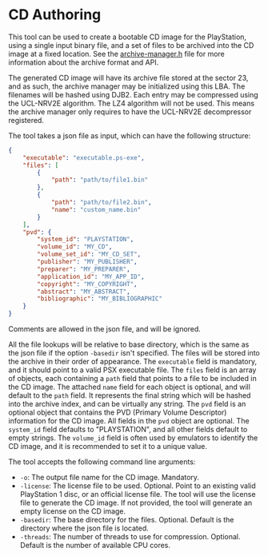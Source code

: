 # CD Authoring

This tool can be used to create a bootable CD image for the PlayStation, using a single input binary file, and a set of files to be archived into the CD image at a fixed location. See the [archive-manager.h](src/mips/psyqo-paths/archive-manager.h) file for more information about the archive format and API.

The generated CD image will have its archive file stored at the sector 23, and as such, the archive manager may be initialized using this LBA. The filenames will be hashed using DJB2. Each entry may be compressed using the UCL-NRV2E algorithm. The LZ4 algorithm will not be used. This means the archive manager only requires to have the UCL-NRV2E decompressor registered.

The tool takes a json file as input, which can have the following structure:

```json
{
    "executable": "executable.ps-exe",
    "files": [
        {
            "path": "path/to/file1.bin"
        },
        {
            "path": "path/to/file2.bin",
            "name": "custom_name.bin"
        }
    ],
    "pvd": {
        "system_id": "PLAYSTATION",
        "volume_id": "MY_CD",
        "volume_set_id": "MY_CD_SET",
        "publisher": "MY_PUBLISHER",
        "preparer": "MY_PREPARER",
        "application_id": "MY_APP_ID",
        "copyright": "MY_COPYRIGHT",
        "abstract": "MY_ABSTRACT",
        "bibliographic": "MY_BIBLIOGRAPHIC"
    }
}
```

Comments are allowed in the json file, and will be ignored.

All the file lookups will be relative to base directory, which is the same as the json file if the option `-basedir` isn't specified. The files will be stored into the archive in their order of appearance. The `executable` field is mandatory, and it should point to a valid PSX executable file. The `files` field is an array of objects, each containing a `path` field that points to a file to be included in the CD image. The attached `name` field for each object is optional, and will default to the `path` field. It represents the final string which will be hashed into the archive index, and can be virtually any string. The `pvd` field is an optional object that contains the PVD (Primary Volume Descriptor) information for the CD image. All fields in the `pvd` object are optional. The `system_id` field defaults to "PLAYSTATION", and all other fields default to empty strings. The `volume_id` field is often used by emulators to identify the CD image, and it is recommended to set it to a unique value.

The tool accepts the following command line arguments:

- `-o`: The output file name for the CD image. Mandatory.
- `-license`: The license file to be used. Optional. Point to an existing valid PlayStation 1 disc, or an official license file. The tool will use the license file to generate the CD image. If not provided, the tool will generate an empty license on the CD image.
- `-basedir`: The base directory for the files. Optional. Default is the directory where the json file is located.
- `-threads`: The number of threads to use for compression. Optional. Default is the number of available CPU cores.
